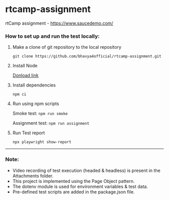 # rtcamp-assignment

rtCamp assignment - https://www.saucedemo.com/

### How to set up and run the test locally:

1. Make a clone of git repository to the local repository

   `git clone https://github.com/bhavya4official/rtcamp-assignment.git`

1. Install Node

   [Donload link](https://nodejs.org/en/download)

1. Install dependencies

   `npm ci`

1. Run using npm scripts

   Smoke test: `npm run smoke`

   Assignment test: `npm run assignment`

1. Run Test report

   `npx playwright show-report`

---

### Note:

* Video recording of test execution (headed & headless) is present in the Attachments folder.
* This project is implemented using the Page Object pattern.
* The dotenv module is used for environment variables & test data.
* Pre-defined test scripts are added in the package.json file.
